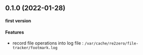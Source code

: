 ## 0.1.0 (2022-01-28)

#### first version

#### Features

*   record file operations into log file : `/var/cache/re2zero/file-tracker/footmark.log`
